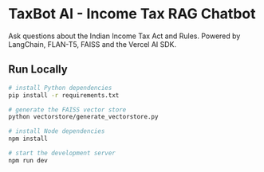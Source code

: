 # TaxBot AI - Income Tax RAG Chatbot

Ask questions about the Indian Income Tax Act and Rules.
Powered by LangChain, FLAN-T5, FAISS and the Vercel AI SDK.

## Run Locally

```bash
# install Python dependencies
pip install -r requirements.txt

# generate the FAISS vector store
python vectorstore/generate_vectorstore.py

# install Node dependencies
npm install

# start the development server
npm run dev
```